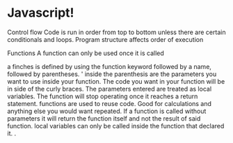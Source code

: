 # Javascript! #

Control flow
Code is run in order from top to bottom unless there are certain conditionals and loops. Program structure affects order of execution

Functions
A function can only be used once it is called

a finches is defined by using the function keyword followed by a name, followed by parentheses. '
inside the parenthesis are the parameters you want to use inside your function. The code you want in your function will be in side of the curly braces. The parameters entered are treated as local variables.
The function will stop operating once it reaches a return statement.
functions are used to reuse code. Good for calculations and anything else you would want repeated.
If a function is called without parameters it will return the function itself and not the result of said function.
local variables can only be called inside the function that declared it. .

